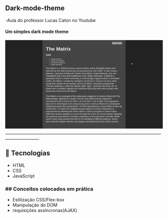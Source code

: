 ## Dark-mode-theme

 -Aula do professor Lucas Caton no Youtube

 <h4> Um simples dark mode theme </h4>

<img src="dark-theme.png" alt="">
<span>_______________________________________________________________________________________________<span>

## 🚀 Tecnologias

- HTML
- CSS
- JavaScript

 <h3>## Conceitos colocados em prática</h3>
         <ul>
             <li>Estilização CSS/Flex-box</li>
             <li>Manipulação do DOM</li>
             <li>requisições assíncronas(AJAX)</li>
         </ul>



